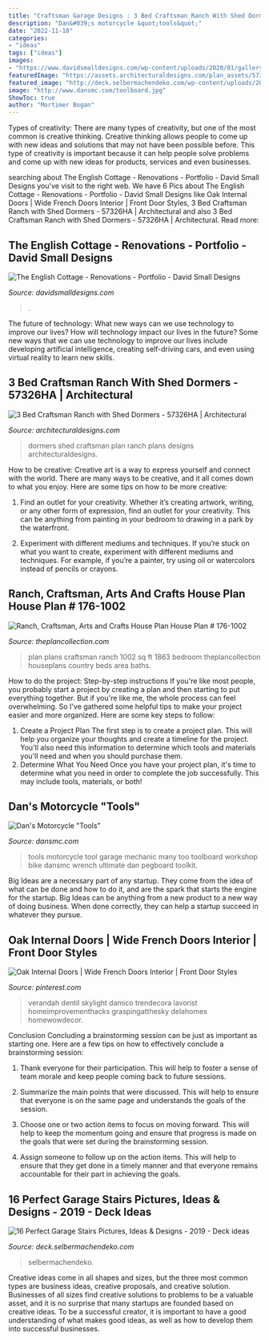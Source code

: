 ```yaml
---
title: "Craftsman Garage Designs : 3 Bed Craftsman Ranch With Shed Dormers"
description: "Dan&#039;s motorcycle &quot;tools&quot;"
date: "2022-11-18"
categories:
- "ideas"
tags: ["ideas"]
images:
- "https://www.davidsmalldesigns.com/wp-content/uploads/2020/01/gallery-english-cottage-04.jpg"
featuredImage: "https://assets.architecturaldesigns.com/plan_assets/57326/original/57326ha_1496865074.jpg?1506330323"
featured_image: "http://deck.selbermachendeko.com/wp-content/uploads/2019/08/1565800302_751_16-Perfect-Garage-Stairs-Pictures-Ideas-Designs-2019.jpg"
image: "http://www.dansmc.com/toolboard.jpg"
ShowToc: true
author: "Mortimer Bogan"
---
```



Types of creativity:
There are many types of creativity, but one of the most common is creative thinking. Creative thinking allows people to come up with new ideas and solutions that may not have been possible before. This type of creativity is important because it can help people solve problems and come up with new ideas for products, services and even businesses.

	

		
searching about The English Cottage - Renovations - Portfolio - David Small Designs you've visit to the right web. We have 6 Pics about The English Cottage - Renovations - Portfolio - David Small Designs like Oak Internal Doors | Wide French Doors Interior | Front Door Styles, 3 Bed Craftsman Ranch with Shed Dormers - 57326HA | Architectural and also 3 Bed Craftsman Ranch with Shed Dormers - 57326HA | Architectural. Read more:
		
    
## The English Cottage - Renovations - Portfolio - David Small Designs

<img loading=lazy src="https://www.davidsmalldesigns.com/wp-content/uploads/2020/01/gallery-english-cottage-04.jpg" onerror="this.onerror=null;this.src='https://tse3.mm.bing.net/th?id=OIP.Q6GY6K6fcbQzSs2VxlbacAHaE8&amp;pid=15.1';" alt="The English Cottage - Renovations - Portfolio - David Small Designs">

_Source: davidsmalldesigns.com_

>. 

	

The future of technology: What new ways can we use technology to improve our lives?
How will technology impact our lives in the future? Some new ways that we can use technology to improve our lives include developing artificial intelligence, creating self-driving cars, and even using virtual reality to learn new skills.

    
## 3 Bed Craftsman Ranch With Shed Dormers - 57326HA | Architectural

<img loading=lazy src="https://assets.architecturaldesigns.com/plan_assets/57326/original/57326ha_1496865074.jpg?1506330323" onerror="this.onerror=null;this.src='https://tse2.mm.bing.net/th?id=OIP.HeVToBzzaXCGAgIU_lQF1AHaE8&amp;pid=15.1';" alt="3 Bed Craftsman Ranch with Shed Dormers - 57326HA | Architectural">

_Source: architecturaldesigns.com_

>dormers shed craftsman plan ranch plans designs architecturaldesigns. 

	

How to be creative:
Creative art is a way to express yourself and connect with the world. There are many ways to be creative, and it all comes down to what you enjoy. Here are some tips on how to be more creative:
1. Find an outlet for your creativity. Whether it’s creating artwork, writing, or any other form of expression, find an outlet for your creativity. This can be anything from painting in your bedroom to drawing in a park by the waterfront.

2. Experiment with different mediums and techniques. If you’re stuck on what you want to create, experiment with different mediums and techniques. For example, if you’re a painter, try using oil or watercolors instead of pencils or crayons.

    
## Ranch, Craftsman, Arts And Crafts House Plan House Plan # 176-1002

<img loading=lazy src="http://www.theplancollection.com/Upload/Designers/176/1002/Plan1761002MainImage_17_12_2014_11.jpg" onerror="this.onerror=null;this.src='https://tse4.mm.bing.net/th?id=OIP.pV4wTUojZQsIwcKD7-AvrQHaE8&amp;pid=15.1';" alt="Ranch, Craftsman, Arts and Crafts House Plan House Plan # 176-1002">

_Source: theplancollection.com_

>plan plans craftsman ranch 1002 sq ft 1863 bedroom theplancollection houseplans country beds area baths. 

	

How to do the project: Step-by-step instructions
If you're like most people, you probably start a project by creating a plan and then starting to put everything together. But if you're like me, the whole process can feel overwhelming. So I've gathered some helpful tips to make your project easier and more organized. Here are some key steps to follow:
1. Create a Project Plan 
The first step is to create a project plan. This will help you organize your thoughts and create a timeline for the project. You'll also need this information to determine which tools and materials you'll need and when you should purchase them. 
2. Determine What You Need 
Once you have your project plan, it's time to determine what you need in order to complete the job successfully. This may include tools, materials, or both! 

    
## Dan&#039;s Motorcycle &quot;Tools&quot;

<img loading=lazy src="http://www.dansmc.com/toolboard.jpg" onerror="this.onerror=null;this.src='https://tse2.mm.bing.net/th?id=OIP.q26oLU-M8BPO3v5toEeBSwHaFj&amp;pid=15.1';" alt="Dan&#039;s Motorcycle &quot;Tools&quot;">

_Source: dansmc.com_

>tools motorcycle tool garage mechanic many too toolboard workshop bike dansmc wrench ultimate dan pegboard toolkit. 

	

Big Ideas are a necessary part of any startup. They come from the idea of what can be done and how to do it, and are the spark that starts the engine for the startup. Big Ideas can be anything from a new product to a new way of doing business. When done correctly, they can help a startup succeed in whatever they pursue.

    
## Oak Internal Doors | Wide French Doors Interior | Front Door Styles

<img loading=lazy src="https://i.pinimg.com/736x/6e/c4/7f/6ec47f48c3fffb83983046e7ef6344f9.jpg" onerror="this.onerror=null;this.src='https://tse4.mm.bing.net/th?id=OIP.kueSYAFeEvZC6x8ofhBHIQHaNl&amp;pid=15.1';" alt="Oak Internal Doors | Wide French Doors Interior | Front Door Styles">

_Source: pinterest.com_

>verandah dentil skylight damico trendecora lavorist homeimprovementhacks graspingatthesky delahomes homewowdecor. 

	

Conclusion
Concluding a brainstorming session can be just as important as starting one. Here are a few tips on how to effectively conclude a brainstorming session:
1. Thank everyone for their participation. This will help to foster a sense of team morale and keep people coming back to future sessions.

2. Summarize the main points that were discussed. This will help to ensure that everyone is on the same page and understands the goals of the session.

3. Choose one or two action items to focus on moving forward. This will help to keep the momentum going and ensure that progress is made on the goals that were set during the brainstorming session.

4. Assign someone to follow up on the action items. This will help to ensure that they get done in a timely manner and that everyone remains accountable for their part in achieving the goals.

    
## 16 Perfect Garage Stairs Pictures, Ideas &amp; Designs - 2019 - Deck Ideas

<img loading=lazy src="http://deck.selbermachendeko.com/wp-content/uploads/2019/08/1565800302_751_16-Perfect-Garage-Stairs-Pictures-Ideas-Designs-2019.jpg" onerror="this.onerror=null;this.src='https://tse2.mm.bing.net/th?id=OIP.m9xaSoWVCOtwhSbzf9VikwHaLH&amp;pid=15.1';" alt="16 Perfect Garage Stairs Pictures, Ideas &amp; Designs - 2019 - Deck ideas">

_Source: deck.selbermachendeko.com_

>selbermachendeko. 

	

Creative ideas come in all shapes and sizes, but the three most common types are business ideas, creative proposals, and creative solution. Businesses of all sizes find creative solutions to problems to be a valuable asset, and it is no surprise that many startups are founded based on creative ideas. To be a successful creator, it is important to have a good understanding of what makes good ideas, as well as how to develop them into successful businesses.

